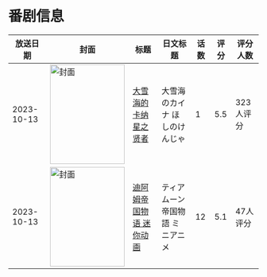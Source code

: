 # 番剧信息

|放送日期|封面|标题|日文标题|话数|评分|评分人数|
|---|---|---|---|---|---|---|
|2023-10-13|<img src="//lain.bgm.tv/pic/cover/c/62/c8/414590_289Ae.jpg" alt="封面" style="width:150px;height:200px;object-fit:cover;">|[大雪海的卡纳 星之贤者](https://bangumi.tv/subject/414590)|大雪海のカイナ ほしのけんじゃ|1|5.5|323人评分|
|2023-10-13|<img src="//lain.bgm.tv/pic/cover/c/04/db/460949_9937C.jpg" alt="封面" style="width:150px;height:200px;object-fit:cover;">|[迪阿姆帝国物语 迷你动画](https://bangumi.tv/subject/460949)|ティアムーン帝国物語 ミニアニメ|12|5.1|47人评分|
